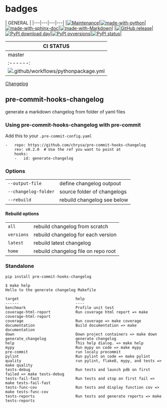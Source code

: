 # badges

|    GENERAL    |
|---|---|---|---|
|[![Maintenance](https://img.shields.io/badge/Maintained%3F-yes-green.svg)](https://github.com/chrysa/pre-commit-hooks-changelog/graphs/commit-activity)|[![made-with-python](https://img.shields.io/badge/Made%20with-Python-1f425f.svg)](https://www.python.org/)|[![made-with-sphinx-doc](https://img.shields.io/badge/Made%20with-Sphinx-1f425f.svg)](https://www.sphinx-doc.org/)|[![made-with-Markdown](https://img.shields.io/badge/Made%20with-Markdown-1f425f.svg)](http://commonmark.org)|
|[![GitHub release](https://img.shields.io/github/release/Naereen/StrapDown.js.svg)](https://github.com/chrysa/pre-commit-hooks-changelog/releases/)|[![PyPI download day](https://img.shields.io/pypi/dd/ansicolortags.svg)](https://pypi.org/project/pre-commit-hooks-changelog/)|[![PyPI pyversions](https://img.shields.io/pypi/pyversions/ansicolortags.svg)](https://pypi.org/project/pre-commit-hooks-changelog/)|[![PyPI status](https://img.shields.io/pypi/status/ansicolortags.svg)](https://pypi.org/project/pre-commit-hooks-changelog/)|

|     CI STATUS    |
|------------------|
| master | develop |
|:------:|:-------:|
| ![.github/workflows/pythonpackage.yml](https://github.com/chrysa/pre-commit-hooks-changelog/workflows/.github/workflows/pythonpackage.yml/badge.svg?branch=master) | ![.github/workflows/pythonpackage.yml](https://github.com/chrysa/pre-commit-hooks-changelog/workflows/.github/workflows/pythonpackage.yml/badge.svg?branch=develop) |

[Changelog](changelog.md)

## pre-commit-hooks-changelog

generate a markdown changelog from folder of yaml files

### Using pre-commit-hooks-changelog with pre-commit

Add this to your `.pre-commit-config.yaml`

    -   repo: https://github.com/chrysa/pre-commit-hooks-changelog
        rev: v0.2.0  # Use the ref you want to point at
        hooks:
        -   id: generate-changelog

### Options

|   |   |
|---|---|
| `--output-file` | define changelog outpout |
| `--changelog-folder` | source folder of changelogs |
| `--rebuild` | rebuild changelog see below |

#### Rebuild options

|   |   |
|---|---|
| `all` | rebuild changelog from scratch |
| `versions` | rebuild changelog for each version |
| `latest` | rebuild latest changelog |
| `home` | rebuild changelog file on repo root |

### Standalone

`pip install pre-commit-hooks-changelog`

<!-- START makefile-doc -->
```
$ make help
Hello to the generate changelog Makefile

target                         help
------                         ----
benchmark                      Profile unit test
coverage-html-report           Run coverage html report => make coverage-html-report
coverage                       Run coverage => make coverage
documentation                  Build documentation => make documentation
down                           Down project containers => make down
generate_changelog             generate changelog
help                           This help dialog. => make help
mypy                           Run mypy on code => make mypy
pre-commit                     run localy precommit
pylint                         Run pylint on code => make pylint
quality                        run pylint, flake8, mypy, and tests => make quality
tests-debug                    Run tests and launch pdb on first failed => make tests-debug
tests-fail-fast                Run tests and stop on first fail => make tests-fail-fast
tests-func-cov                 Run tests and display function cov => make tests-func-cov
tests-reports                  Run tests and generate reports => make tests-reports
```
<!-- END makefile-doc -->

